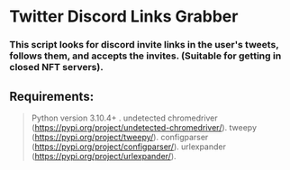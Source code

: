# Twitter Discord Links Grabber
### This script looks for discord invite links in the user's tweets, follows them, and accepts the invites. (Suitable for getting in closed NFT servers).

## Requirements:
> Python version 3.10.4+ .
> undetected chromedriver (https://pypi.org/project/undetected-chromedriver/).
> tweepy (https://pypi.org/project/tweepy/).
> configparser (https://pypi.org/project/configparser/).
> urlexpander (https://pypi.org/project/urlexpander/).
